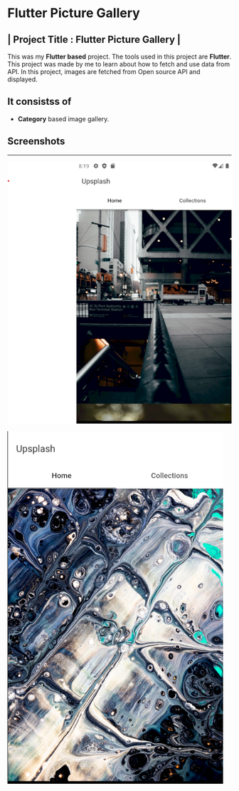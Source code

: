 # Flutter Picture Gallery

| Project Title : **Flutter Picture Gallery** |
--------

This was my **Flutter based** project. The tools used in this project are **Flutter**. This project was made by me to learn about how to fetch and use data from API. In this project, images are fetched from Open source API
and displayed.

## It consistss of

* **Category** based image gallery.

## Screenshots

-----------

![img.png](./img/1.png)

![img.png](./img/2.png)
